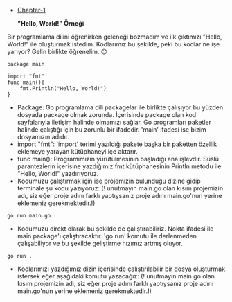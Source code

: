 - [Chapter-1](https://github.com/beyza-alkis/golang-101/blob/master/chapter-1/main.go)

  **"Hello, World!" Örneği**

Bir programlama dilini öğrenirken geleneği bozmadım ve ilk çıktımızı "Hello, World!" ile oluşturmak istedim. Kodlarımız bu şekilde, peki bu kodlar ne işe yarıyor?
Gelin birlikte öğrenelim. 😊

```
package main

import "fmt"
func main(){
	fmt.Println("Hello, World!")
}
```

- Package: Go programlama dili packagelar ile birlikte çalışıyor bu yüzden dosyada package olmak zorunda. İçerisinde package olan kod sayfalarıyla iletişim halinde olmamızı sağlar. Go programları paketler halinde çalıştığı için bu zorunlu bir ifadedir. 'main' ifadesi ise bizim dosyamızın adıdır.
- import "fmt": 'import' terimi yazıldığı pakete başka bir paketten özellik eklemeye yarayan kütüphaneyi içe aktarır.
- func main(): Programımızın yürütülmesinin başladığı ana işlevdir. Süslü parantezlerin içerisine yazdığımız fmt kütüphanesinin Println metodu ile "Hello, World!" yazdırıyoruz.
- Kodumuzu çalıştırmak için ise projemizin bulunduğu dizine gidip terminale şu kodu yazıyoruz: (! unutmayın main.go olan kısım projemizin adı, siz eğer proje adını farklı yaptıysanız proje adını main.go'nun yerine eklemeniz gerekmektedir.!)

```
go run main.go
```

- Kodumuzu direkt olarak bu şekilde de çalıştırabiliriz. Nokta ifadesi ile main package'ı çalıştıracaktır. 'go run' komutu ile derlenmeden çalışabiliyor ve bu şekilde geliştirme hızımız artmış oluyor.

```
go run .
```

- Kodlarımızı yazdığımız dizin içerisinde çalıştırılabilir bir dosya oluşturmak istersek eğer aşağıdaki komutu yazacağız:
  (! unutmayın main.go olan kısım projemizin adı, siz eğer proje adını farklı yaptıysanız proje adını main.go'nun yerine eklemeniz gerekmektedir.!)

```

```
